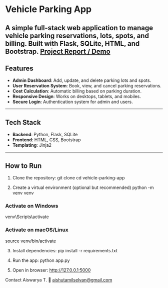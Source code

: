 # Vehicle Parking App

A simple full-stack web application to manage vehicle parking reservations, lots, spots, and billing. Built with **Flask**, **SQLite**, **HTML**, and **Bootstrap**.
[Project Report / Demo](https://drive.google.com/file/d/1I3FSS2PoEp8ktXUtnm0XcSY3vk05cRST/view?usp=sharing)
---

## Features

- **Admin Dashboard**: Add, update, and delete parking lots and spots.
- **User Reservation System**: Book, view, and cancel parking reservations.
- **Cost Calculation**: Automatic billing based on parking duration.
- **Responsive Design**: Works on desktops, tablets, and mobiles.
- **Secure Login**: Authentication system for admin and users.

---

## Tech Stack

- **Backend**: Python, Flask, SQLite
- **Frontend**: HTML, CSS, Bootstrap
- **Templating**: Jinja2

---

## How to Run

1. Clone the repository:
git clone <your-repo-url>
cd vehicle-parking-app

2. Create a virtual environment (optional but recommended)
python -m venv venv
### Activate on Windows
venv\Scripts\activate
### Activate on macOS/Linux
source venv/bin/activate

3. Install dependencies:
pip install -r requirements.txt

4. Run the app:
python app.py

5. Open in browser:
http://127.0.0.1:5000

Contact
Aiswarya T.
📧 aishutamilselvan@gmail.com
